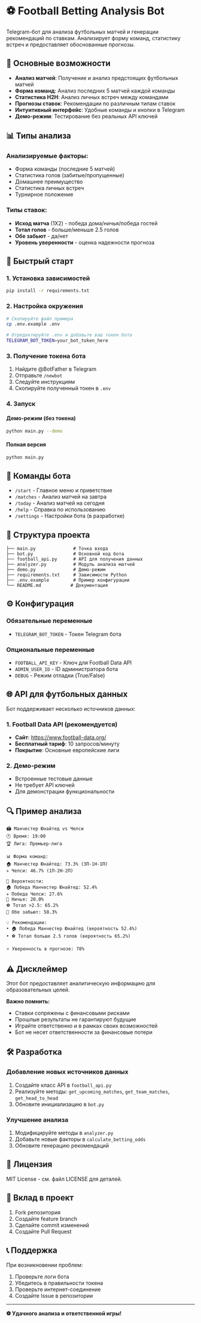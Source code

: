 # ⚽ Football Betting Analysis Bot

Telegram-бот для анализа футбольных матчей и генерации рекомендаций по ставкам. Анализирует форму команд, статистику встреч и предоставляет обоснованные прогнозы.

## 🎯 Основные возможности

- **Анализ матчей**: Получение и анализ предстоящих футбольных матчей
- **Форма команд**: Анализ последних 5 матчей каждой команды
- **Статистика H2H**: Анализ личных встреч между командами
- **Прогнозы ставок**: Рекомендации по различным типам ставок
- **Интуитивный интерфейс**: Удобные команды и кнопки в Telegram
- **Демо-режим**: Тестирование без реальных API ключей

## 📊 Типы анализа

### Анализируемые факторы:
- Форма команды (последние 5 матчей)
- Статистика голов (забитые/пропущенные)
- Домашнее преимущество
- Статистика личных встреч
- Турнирное положение

### Типы ставок:
- **Исход матча** (1X2) - победа дома/ничья/победа гостей
- **Тотал голов** - больше/меньше 2.5 голов
- **Обе забьют** - да/нет
- **Уровень уверенности** - оценка надежности прогноза

## 🚀 Быстрый старт

### 1. Установка зависимостей
```bash
pip install -r requirements.txt
```

### 2. Настройка окружения
```bash
# Скопируйте файл примера
cp .env.example .env

# Отредактируйте .env и добавьте ваш токен бота
TELEGRAM_BOT_TOKEN=your_bot_token_here
```

### 3. Получение токена бота
1. Найдите @BotFather в Telegram
2. Отправьте `/newbot`
3. Следуйте инструкциям
4. Скопируйте полученный токен в `.env`

### 4. Запуск

#### Демо-режим (без токена)
```bash
python main.py --demo
```

#### Полная версия
```bash
python main.py
```

## 📱 Команды бота

- `/start` - Главное меню и приветствие
- `/matches` - Анализ матчей на завтра
- `/today` - Анализ матчей на сегодня
- `/help` - Справка по использованию
- `/settings` - Настройки бота (в разработке)

## 🔧 Структура проекта

```
├── main.py              # Точка входа
├── bot.py               # Основной код бота
├── football_api.py      # API для получения данных
├── analyzer.py          # Модуль анализа матчей
├── demo.py              # Демо-режим
├── requirements.txt     # Зависимости Python
├── .env.example         # Пример конфигурации
└── README.md           # Документация
```

## ⚙️ Конфигурация

### Обязательные переменные
- `TELEGRAM_BOT_TOKEN` - Токен Telegram бота

### Опциональные переменные
- `FOOTBALL_API_KEY` - Ключ для Football Data API
- `ADMIN_USER_ID` - ID администратора бота
- `DEBUG` - Режим отладки (True/False)

## 🌐 API для футбольных данных

Бот поддерживает несколько источников данных:

### 1. Football Data API (рекомендуется)
- **Сайт**: https://www.football-data.org/
- **Бесплатный тариф**: 10 запросов/минуту
- **Покрытие**: Основные европейские лиги

### 2. Демо-режим
- Встроенные тестовые данные
- Не требует API ключей
- Для демонстрации функциональности

## 🔍 Пример анализа

```
🏟 Манчестер Юнайтед vs Челси
🕐 Время: 19:00
🏆 Лига: Премьер-лига

📊 Форма команд:
🏠 Манчестер Юнайтед: 73.3% (3П-1Н-1П)
✈️ Челси: 46.7% (1П-2Н-2П)

🎯 Вероятности:
🏠 Победа Манчестер Юнайтед: 52.4%
✈️ Победа Челси: 27.6%
🤝 Ничья: 20.0%
⚽ Тотал >2.5: 65.2%
🎯 Обе забьют: 58.3%

💡 Рекомендации:
• 🏠 Победа Манчестер Юнайтед (вероятность 52.4%)
• ⚽️ Тотал больше 2.5 голов (вероятность 65.2%)

⭐ Уверенность в прогнозе: 78%
```

## ⚠️ Дисклеймер

Этот бот предоставляет аналитическую информацию для образовательных целей. 

**Важно помнить:**
- Ставки сопряжены с финансовыми рисками
- Прошлые результаты не гарантируют будущие
- Играйте ответственно и в рамках своих возможностей
- Бот не несет ответственности за финансовые потери

## 🛠️ Разработка

### Добавление новых источников данных
1. Создайте класс API в `football_api.py`
2. Реализуйте методы: `get_upcoming_matches`, `get_team_matches`, `get_head_to_head`
3. Обновите инициализацию в `bot.py`

### Улучшение анализа
1. Модифицируйте методы в `analyzer.py`
2. Добавьте новые факторы в `calculate_betting_odds`
3. Обновите генерацию рекомендаций

## 📝 Лицензия

MIT License - см. файл LICENSE для деталей.

## 🤝 Вклад в проект

1. Fork репозитория
2. Создайте feature branch
3. Сделайте commit изменений
4. Создайте Pull Request

## 📞 Поддержка

При возникновении проблем:
1. Проверьте логи бота
2. Убедитесь в правильности токена
3. Проверьте интернет-соединение
4. Создайте Issue в репозитории

---

**⚽ Удачного анализа и ответственной игры!**